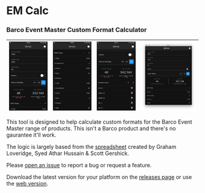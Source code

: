 # EM Calc
### Barco Event Master Custom Format Calculator

![iPhone Screenshot](README/iPhone-1.png) | ![iPhone Screenshot](README/iPhone-2.png) | ![iPhone Screenshot](README/iPhone-3.png) | ![Mac Screenshot](README/Mac-1.png)
:---:|:---:|:---:|:---:

This tool is designed to help calculate custom formats for the Barco 
Event Master range of products. This isn't a Barco product and 
there's no gaurantee it'll work.

The logic is largely based from the
[spreadsheet](https://www.facebook.com/groups/Barcofolsom/permalink/2524750314238262/)
created by Graham Loveridge, Syed Athar Hussain & Scott Gershick.

Please [open an issue](https://github.com/garethnunns/EMCalc/issues/new)
to report a bug or request a feature.

Download the latest version for your platform on the 
[releases page](https://github.com/garethnunns/EMCalc/releases)
or use the [web version](https://e2.garethnunns.com).